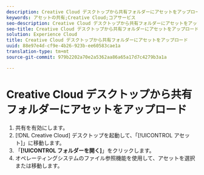 ```yaml
---
description: Creative Cloud デスクトップから共有フォルダーにアセットをアップロードします。
keywords: アセットの共有;Creative Cloud;コアサービス
seo-description: Creative Cloud デスクトップから共有フォルダーにアセットをアップロードします。
seo-title: Creative Cloud デスクトップから共有フォルダーにアセットをアップロード
solution: Experience Cloud
title: Creative Cloud デスクトップから共有フォルダーにアセットをアップロード
uuid: 88e97e4d-cf9e-4b26-923b-ee60583cae1a
translation-type: tm+mt
source-git-commit: 979b2202a70e2a5362aa86a65a17d7c4279b3a1a

---
```



# Creative Cloud デスクトップから共有フォルダーにアセットをアップロード

1. 共有を有効にします。
1. [!DNL Creative Cloud] デスクトップを起動して、「[!UICONTROL アセット]」に移動します。
1. 「**[!UICONTROL フォルダーを開く]**」をクリックします。
1. オペレーティングシステムのファイル参照機能を使用して、アセットを選択または移動します。
